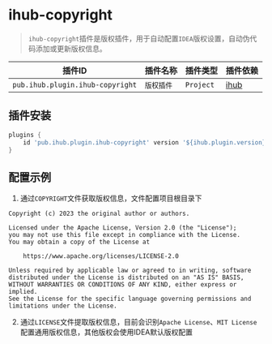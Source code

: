 # ihub-copyright

> `ihub-copyright`插件是版权插件，用于自动配置`IDEA`版权设置，自动伪代码添加或更新版权信息。

| 插件ID | 插件名称 | 插件类型 | 插件依赖         |
|-------|---------|--------|--------------|
| `pub.ihub.plugin.ihub-copyright` | `版权插件` | `Project` | [ihub](iHub) |

## 插件安装

```groovy
plugins {
    id 'pub.ihub.plugin.ihub-copyright' version '${ihub.plugin.version}'
}
```

## 配置示例

1. 通过`COPYRIGHT`文件获取版权信息，文件配置项目根目录下

```text
Copyright (c) 2023 the original author or authors.

Licensed under the Apache License, Version 2.0 (the "License");
you may not use this file except in compliance with the License.
You may obtain a copy of the License at

    https://www.apache.org/licenses/LICENSE-2.0
    
Unless required by applicable law or agreed to in writing, software
distributed under the License is distributed on an "AS IS" BASIS,
WITHOUT WARRANTIES OR CONDITIONS OF ANY KIND, either express or implied.
See the License for the specific language governing permissions and
limitations under the License.
```

2. 通过`LICENSE`文件提取版权信息，目前会识别`Apache License`、`MIT License`配置通用版权信息，其他版权会使用IDEA默认版权配置